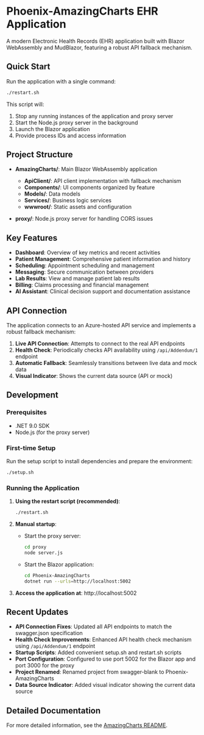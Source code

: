 # Phoenix-AmazingCharts EHR Application

A modern Electronic Health Records (EHR) application built with Blazor WebAssembly and MudBlazor, featuring a robust API fallback mechanism.

## Quick Start

Run the application with a single command:

```bash
./restart.sh
```

This script will:
1. Stop any running instances of the application and proxy server
2. Start the Node.js proxy server in the background
3. Launch the Blazor application
4. Provide process IDs and access information

## Project Structure

- **AmazingCharts/**: Main Blazor WebAssembly application
  - **ApiClient/**: API client implementation with fallback mechanism
  - **Components/**: UI components organized by feature
  - **Models/**: Data models
  - **Services/**: Business logic services
  - **wwwroot/**: Static assets and configuration

- **proxy/**: Node.js proxy server for handling CORS issues

## Key Features

- **Dashboard**: Overview of key metrics and recent activities
- **Patient Management**: Comprehensive patient information and history
- **Scheduling**: Appointment scheduling and management
- **Messaging**: Secure communication between providers
- **Lab Results**: View and manage patient lab results
- **Billing**: Claims processing and financial management
- **AI Assistant**: Clinical decision support and documentation assistance

## API Connection

The application connects to an Azure-hosted API service and implements a robust fallback mechanism:

1. **Live API Connection**: Attempts to connect to the real API endpoints
2. **Health Check**: Periodically checks API availability using `/api/Addendum/1` endpoint
3. **Automatic Fallback**: Seamlessly transitions between live data and mock data
4. **Visual Indicator**: Shows the current data source (API or mock)

## Development

### Prerequisites
- .NET 9.0 SDK
- Node.js (for the proxy server)

### First-time Setup

Run the setup script to install dependencies and prepare the environment:

```bash
./setup.sh
```

### Running the Application

1. **Using the restart script (recommended)**:
   ```bash
   ./restart.sh
   ```

2. **Manual startup**:
   - Start the proxy server:
     ```bash
     cd proxy
     node server.js
     ```
   - Start the Blazor application:
     ```bash
     cd Phoenix-AmazingCharts
     dotnet run --urls=http://localhost:5002
     ```

3. **Access the application at**: http://localhost:5002

## Recent Updates

- **API Connection Fixes**: Updated all API endpoints to match the swagger.json specification
- **Health Check Improvements**: Enhanced API health check mechanism using `/api/Addendum/1` endpoint
- **Startup Scripts**: Added convenient setup.sh and restart.sh scripts
- **Port Configuration**: Configured to use port 5002 for the Blazor app and port 3000 for the proxy
- **Project Renamed**: Renamed project from swagger-blank to Phoenix-AmazingCharts
- **Data Source Indicator**: Added visual indicator showing the current data source

## Detailed Documentation

For more detailed information, see the [AmazingCharts README](AmazingCharts/README.md).
